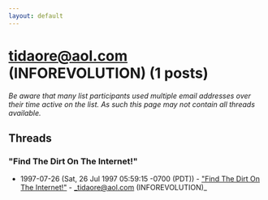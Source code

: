 ```yaml
---
layout: default
---
```


# tidaore@aol.com (INFOREVOLUTION) (1 posts)

_Be aware that many list participants used multiple email addresses over their time active on the list. As such this page may not contain all threads available._

## Threads

### "Find The Dirt On The Internet!"
+ 1997-07-26 (Sat, 26 Jul 1997 05:59:15 -0700 (PDT)) - ["Find The Dirt On The Internet!"](/archive/1997/07/84c5d00c726dc814f401b25f96f3c4e3f333b0b528364a487655b332b3c9ea53) - _tidaore@aol.com (INFOREVOLUTION)_

